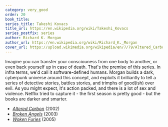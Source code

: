 ```yaml
---
category: very_good
order: 20
book_title:
series_title: Takeshi Kovacs
title_url: https://en.wikipedia.org/wiki/Takeshi_Kovacs
series_postfix: series
author: Richard K. Morgan
author_url: https://en.wikipedia.org/wiki/Richard_K._Morgan
cover_url: https://upload.wikimedia.org/wikipedia/en/7/79/Altered_Carbon_cover_1_%28Amazon%29.jpg
---
```

Imagine you can transfer your consciouness from one body to another, or even back yourself up in case of death. That's the premise of this series. In infra terms, we'd call it software-defined humans. Morgan builds a dark, cyberpunk universe around this concept, and exploits it brilliantly to tell a series of detective stories, battles stories, and trimphs of good(ish) over evil. As you might expect, it's action packed, and there is a lot of sex and violence. Netflix tried to capture it - the first season is pretty good - but the books are darker and smarter.
  - [*Altered Carbon*](https://en.wikipedia.org/wiki/Altered_Carbon) (2002)
  - [*Broken Angels*](https://en.wikipedia.org/wiki/Broken_Angels_(novel)) (2003)
  - [*Woken Furies*](https://en.wikipedia.org/wiki/Woken_Furies) (2005)
